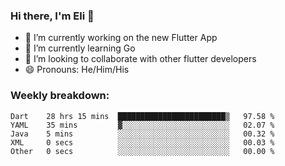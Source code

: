 ### Hi there, I'm Eli 👋
- 🔭 I’m currently working on the new Flutter App
- 🌱 I’m currently learning Go
- 🦄 I’m looking to collaborate with other flutter developers
- 😄 Pronouns: He/Him/His

### Weekly breakdown:
<!--START_SECTION:waka-->

```text
Dart    28 hrs 15 mins  ████████████████████████▒   97.58 %
YAML    35 mins         ▓░░░░░░░░░░░░░░░░░░░░░░░░   02.07 %
Java    5 mins          ░░░░░░░░░░░░░░░░░░░░░░░░░   00.32 %
XML     0 secs          ░░░░░░░░░░░░░░░░░░░░░░░░░   00.03 %
Other   0 secs          ░░░░░░░░░░░░░░░░░░░░░░░░░   00.00 %
```

<!--END_SECTION:waka-->
